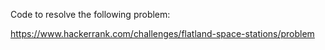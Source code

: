 Code to resolve the following problem:

https://www.hackerrank.com/challenges/flatland-space-stations/problem